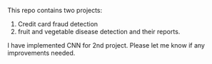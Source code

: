 This repo contains two projects:  
1. Credit card fraud detection
2. fruit and vegetable disease detection
and their reports.

I have implemented CNN for 2nd project. Please let me know if any improvements needed.
